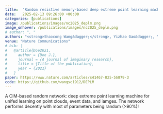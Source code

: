 ```yaml
---
title:  "Random resistive memory-based deep extreme point learning machine"
date:   2025-02-13 09:26:00 +00:00
categories: [publications]
image: /publications/images/nc2025_deplm.png
image_onhover: /publications/images/nc2025_deplm.png
# author: ", "
authors: "<strong>Shaocong Wang&dagger;</strong>, Yizhao Gao&dagger;, Yi Li&dagger;, Woyu Zhang, Yifei Yu, Bo Wang, Ning Lin, Hegan Chen, Yue Zhang, Yang Jiang, Dingchen Wang, Jia Chen, Peng Dai, Hao Jiang, Peng Lin, Xumeng Zhang, Xiaojuan Qi, Xiaoxin Xu, Hayden So, Zhongrui Wang*, Dashan Shang*, Qi Liu, Kwang-Ting Cheng, Ming Liu"
venue: "Nature Communications"
# bib: |
#   @article{Doe2021,
#     author = {Doe J.},
#     journal = {A journal of imaginary research},
#     title = {Title of the publication},
#     year = {2021}
#   }
paper: https://www.nature.com/articles/s41467-025-56079-3 
code: https://github.com/wangsc1912/DEPLM
---
```


A CIM-based random network: deep extreme point learning machine for unifed learning on point clouds, event data, and iamges. The network performs decently with most of parameters being random (>90%)!